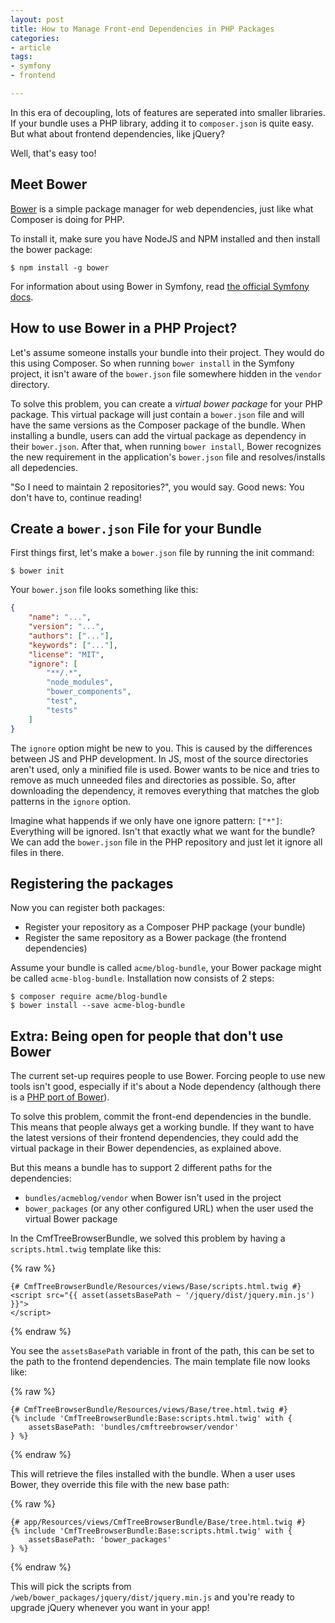 ```yaml
---
layout: post
title: How to Manage Front-end Dependencies in PHP Packages
categories:
- article
tags:
- symfony
- frontend

---
```

In this era of decoupling, lots of features are seperated into smaller
libraries. If your bundle uses a PHP library, adding it to `composer.json`
is quite easy. But what about frontend dependencies, like jQuery?

Well, that's easy too!

## Meet Bower

[Bower][bower] is a simple package manager for web dependencies, just like what
Composer is doing for PHP.

To install it, make sure you have NodeJS and NPM installed and then install the
bower package:

```shell
$ npm install -g bower
```

For information about using Bower in Symfony, read [the official Symfony
docs][sf_docs].

## How to use Bower in a PHP Project?

Let's assume someone installs your bundle into their project. They would do
this using Composer. So when running `bower install` in the Symfony project, it
isn't aware of the `bower.json` file somewhere hidden in the `vendor` directory.

To solve this problem, you can create a *virtual bower package* for your PHP
package. This virtual package will just contain a `bower.json` file and will
have the same versions as the Composer package of the bundle. When installing a
bundle, users can add the virtual package as dependency in their `bower.json`.
After that, when running `bower install`, Bower recognizes the new requirement
in the application's `bower.json` file and resolves/installs all depedencies.

"So I need to maintain 2 repositories?", you would say. Good news: You don't
have to, continue reading!

## Create a `bower.json` File for your Bundle

First things first, let's make a `bower.json` file by running the init command:

```shell
$ bower init
```

Your `bower.json` file looks something like this:

```json
{
    "name": "...",
    "version": "...",
    "authors": ["..."],
    "keywords": ["..."],
    "license": "MIT",
    "ignore": [
        "**/.*",
        "node_modules",
        "bower_components",
        "test",
        "tests"
    ]
}
```

The `ignore` option might be new to you. This is caused by the differences
between JS and PHP development. In JS, most of the source directories aren't
used, only a minified file is used. Bower wants to be nice and tries to remove
as much unneeded files and directories as possible. So, after downloading the
dependency, it removes everything that matches the glob patterns in the
`ignore` option.

Imagine what happends if we only have one ignore pattern: `["*"]`: Everything
will be ignored. Isn't that exactly what we want for the bundle? We can add the
`bower.json` file in the PHP repository and just let it ignore all files in
there.

## Registering the packages

Now you can register both packages:

 * Register your repository as a Composer PHP package (your bundle)
 * Register the same repository as a Bower package (the frontend dependencies)

Assume your bundle is called ``acme/blog-bundle``, your Bower package might be
called ``acme-blog-bundle``. Installation now consists of 2 steps:

```shell
$ composer require acme/blog-bundle
$ bower install --save acme-blog-bundle
```

## Extra: Being open for people that don't use Bower

The current set-up requires people to use Bower. Forcing people to use new
tools isn't good, especially if it's about a Node dependency (although there is
a [PHP port of Bower][port]).

To solve this problem, commit the front-end dependencies in the bundle. This
means that people always get a working bundle. If they want to have the latest
versions of their frontend dependencies, they could add the virtual package in
their Bower dependencies, as explained above.

But this means a bundle has to support 2 different paths for the dependencies:

 * `bundles/acmeblog/vendor` when Bower isn't used in the project
 * `bower_packages` (or any other configured URL) when the user used the
   virtual Bower package

In the CmfTreeBrowserBundle, we solved this problem by having a
`scripts.html.twig` template like this:

{% raw %}
```twig
{# CmfTreeBrowserBundle/Resources/views/Base/scripts.html.twig #}
<script src="{{ asset(assetsBasePath ~ '/jquery/dist/jquery.min.js') }}">
</script>
```
{% endraw %}

You see the `assetsBasePath` variable in front of the path, this can be set to
the path to the frontend dependencies. The main template file now looks like:

{% raw %}
```twig
{# CmfTreeBrowserBundle/Resources/views/Base/tree.html.twig #}
{% include 'CmfTreeBrowserBundle:Base:scripts.html.twig' with {
    assetsBasePath: 'bundles/cmftreebrowser/vendor'
} %}
```
{% endraw %}

This will retrieve the files installed with the bundle. When a user uses Bower,
they override this file with the new base path:

{% raw %}
```twig
{# app/Resources/views/CmfTreeBrowserBundle/Base/tree.html.twig #}
{% include 'CmfTreeBrowserBundle:Base:scripts.html.twig' with {
    assetsBasePath: 'bower_packages'
} %}
```
{% endraw %}

This will pick the scripts from `/web/bower_packages/jquery/dist/jquery.min.js`
and you're ready to upgrade jQuery whenever you want in your app!

 [bower]: http://bower.io/
 [sf_docs]: https://symfony.com/doc/current/cookbook/frontend/bower.html
 [port]: http://bowerphp.org/
